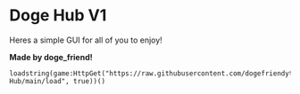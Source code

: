 # Doge Hub V1

Heres a simple GUI for all of you to enjoy!

**Made by doge_friend!**
```
loadstring(game:HttpGet("https://raw.githubusercontent.com/dogefriendyt/Doge-Hub/main/load", true))()
```
